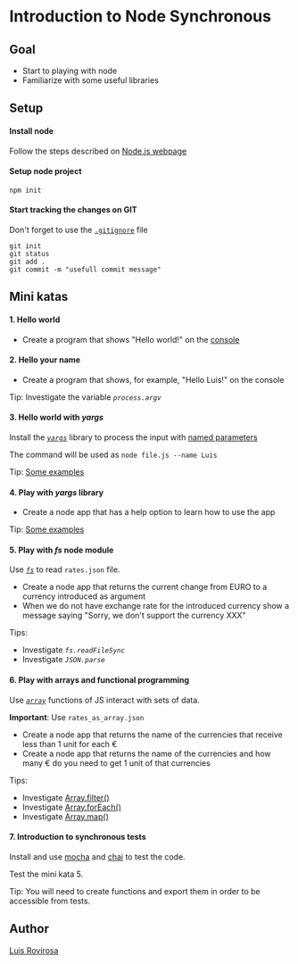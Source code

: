 # Introduction to Node Synchronous

## Goal
- Start to playing with node
- Familiarize with some useful libraries

## Setup

#### Install node
Follow the steps described on [Node.js webpage](https://nodejs.org/es/)

#### Setup node project
    npm init

#### Start tracking the changes on GIT    
Don't forget to use the [`.gitignore`](https://git-scm.com/docs/gitignore) file

    git init
    git status
    git add .
    git commit -m "usefull commit message"

## Mini katas

#### 1. Hello world 

- Create a program that shows "Hello world!" on the [console](https://nodejs.org/api/console.html)

#### 2. Hello your name
    
- Create a program that shows, for example, "Hello Luis!" on the console

Tip: Investigate the variable _`process.argv`_

#### 3. Hello world with _yargs_

Install the [_`yargs`_](https://yargs.js.org/) library to process the input with [named parameters](https://en.wikipedia.org/wiki/Named_parameter) 

The command will be used as `node file.js --name Luis`

Tip: [Some examples](https://github.com/yargs/yargs/blob/master/docs/examples.md)

#### 4. Play with _yargs_ library

- Create a node app that has a help option to learn how to use the app

Tip: [Some examples](https://github.com/yargs/yargs/blob/master/docs/examples.md)

#### 5. Play with _fs_ node module

Use [_`fs`_](https://nodejs.org/api/fs.html) to read `rates.json` file.

- Create a node app that returns the current change from EURO to a currency introduced as argument   
- When we do not have exchange rate for the introduced currency show a message saying "Sorry, we don't support the currency XXX"
 
Tips:
 - Investigate _`fs.readFileSync`_
 - Investigate _`JSON.parse`_


#### 6. Play with arrays and functional programming

Use [_`array`_](https://developer.mozilla.org/es/docs/Web/JavaScript/Referencia/Objetos_globales/Array) functions of JS interact with sets of data.

**Important**: Use `rates_as_array.json`
- Create a node app that returns the name of the currencies that receive less than 1 unit for each €
- Create a node app that returns the name of the currencies and how many € do you need to get 1 unit of that currencies

Tips:
 - Investigate [Array.filter()](https://developer.mozilla.org/es/docs/Web/JavaScript/Referencia/Objetos_globales/Array/filter)
 - Investigate [Array.forEach()](https://developer.mozilla.org/es/docs/Web/JavaScript/Referencia/Objetos_globales/Array/forEach)
 - Investigate [Array.map()](https://developer.mozilla.org/es/docs/Web/JavaScript/Referencia/Objetos_globales/Array/map) 

#### 7. Introduction to synchronous tests
Install and use [mocha](https://mochajs.org) and [chai](https://www.chaijs.com) to test the code. 

Test the mini kata 5.

Tip: You will need to create functions and export them in order to be accessible from tests.

## Author
[Luis Rovirosa](https://twitter.com/luisrovirosa)

